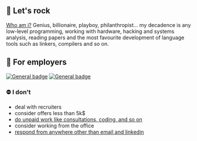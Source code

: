 ## 🎸 Let's rock 
[Who am i?](https://www.youtube.com/watch?v=jtXX3aAPPwg) Genius, billionaire, playboy, philanthropist... my decadence is any low-level programming, working with hardware, hacking and systems analysis, reading papers and the most favourite development of language tools such as linkers, compilers and so on.  

## 💼 For employers
[![General badge](https://img.shields.io/badge/LinkedIn-0077B5?style=for-the-badge&logo=linkedin&logoColor=white)](https://www.linkedin.com/in/dmitry-opokin/)
[![General badge](https://img.shields.io/badge/Gmail-D14836?style=for-the-badge&logo=gmail&logoColor=white)]()

### ⛔ I don't
  - deal with recruiters 
  - consider offers less than 5k$
  - [do unpaid work like consultations, coding, and so on](https://www.youtube.com/watch?v=FFrag8ll85w)
  - consider working from the office
  - [respond from anywhere other than email and linkedin](https://youtu.be/L3oOldViIgY?t=258)

